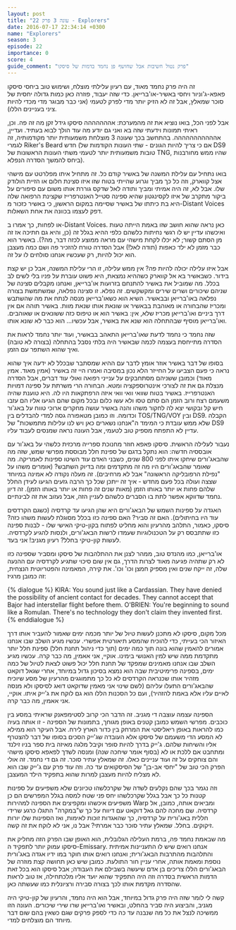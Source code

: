 ```yaml
---
layout: post
title: "עונה 3 פרק 22 - Explorers"
date: 2016-07-17 22:34:14 +0300
name: "Explorers"
season: 3
episode: 22
importance: 0
score: 4
guide_comment: "פרק נטול חשיבות אבל שחושף פן נחמד בדמות של סיסקו"
---
```

זה היה פרק נחמד מאוד, עם רעיון עלילתי מוצלח, ושימוש טוב ביחסי סיסקו פאפא-ג'וניור ויחסי באשיר-או'ברייאן. כדי שזה יעבוד, פוזרה כאן כמות גדולה יחסית של סוכר שמאלץ, אבל זה לא הזיק יותר מדי לפרק לטעמי (אני כבר מבוגר מדי מכדי להיות ציני בעניינים הללו).

אבל לפני הכל, בואו נוציא את זה מהמערכת: אההההההה סיסקו גידל זקן מה זה פה. וכן, ראיתי תמונות וידעתי שזה בא ואני גם יודע מה עוד הולך לבוא בעתיד. ועדיין, אההההההההההה. בהתחשב בכך שעונה 3 מוצלחת משמעותית יותר מקודמותיה, זה לגמרי Riker's Beard חדש (אם כי צריך להיות הגונים - שתי העונות הקודמות של DS9 טובות משמעותית יותר לטעמי משתי העונות הראשונות של TNG, שהיו ממש מחורבנות ביחס להמשך הסדרה הנפלא).

בואו נתחיל עם עלילת המשנה של באשיר קודם כל. זה מתחיל איתו מפלרטט עם מישהי אצל קווארק, וזה כל כך מביך וגרוע שהייתי בטוח שזו איזו סצינת חלום או הזיית הולודק שלו. אבל לא, זה היה אמיתי ומביך ותודה לאל שדקס גוררת אותו משום עם סיפורים על ביקור מתקרב של איזו לקסינגטון שהיא ספינה סטייל האנטרפרייז שקצינת הרפואה שלה היא בת כיתתו של באשיר שסיימה במקום הראשון, כי באשיר כזכור מ-Distant Voices דפק לעצמו בכוונה את אחת השאלות.

או לפחות, כך אמרו ב-Distant Voices. כאן נראה שהוא חושב שזו באמת הייתה טעות ואיכשהו עדיין יש לו רגשי נחיתות כלשהם כלפי ההיא בגלל זה (כן, והיא גם חתיכה אז זה מן הסתם קשור; לא יכלו לקחת מישהי עם מראה ממוצע לכזה דבר, מה?). באשיר הוא כבר מזמן לא ילד כאפות (תודה לאל!) אבל הסדרה טורח להזכיר פה ושם כמה מעצבן הוא יכול להיות, רק שעכשיו אנחנו סולחים לו על זה.

אבל איזו עלילה יכולה להיות פה? אין ממש עלילה, זו הרי עלילת המשנה, אבל כן יש קצת בידור. כשבאשיר בא אל קווארק כשההיא נמצאת, היא פשוט עוברת על פניו בלי לשים לב בכלל. מה שמוביל את באשיר להתנחם בזרועות או'ברייאן, ואנחנו מקבלים סצינה של שניהם שיכורים ושרים שירים ומקשקשים. זה נפלא. זו סצינה נפלאה, שמשתמשת בצורה נפלאה באו'ברייאן ובבאשיר. השיא הוא כשאו'ברייאן מנסה לנתח את מה שהשתבש ומכריז שהבחורה או מאוהבת בבאשיר או שונאת אותו שנאת מוות. באשיר תוהה אם אין דרך ביניים ואו'ברייאן מכריז שלא, אין: באשיר הוא או טיפוס כזה ששונאים או שאוהבים. ואו'ברייאן מוסיף שבהתחלה הוא שנא את באשיר, אבל עכשיו... הוא כבר לא שונא אותו.

שזה נחמד כי נחמד לדעת שאו'ברייאן התאהב בבאשיר, ועוד יותר נחמד לראות את הסדרה מתייחסת בעצמה לכמה שבאשיר היה בלתי נסבל בהתחלה (בצורה לא טובה) ואיך שהוא השתפר עם הזמן.

בסופו של דבר באשיר אוזר אומץ לדבר עם ההיא שמסתבר שבכלל לא ידעה איך שהוא נראה כי פעם הצביעו על החייזר הלא נכון במסיבה ואמרו היי זה באשיר (אמין מאוד. אמין מאוד) וכמובן ששניהם מסתחבקים על ענייני רפואה ואולי עוד דברים, אבל הסדרה מנצלת גם את זה לצורכי אינטרוספקציה ומטא. הבחורה הרי משרתת על ספינה דמויות האנטרפרייז. באשיר בטוח שוואי וואי וואי איזה הרפתקאות היו לה. היא טוענת שהיה משעמם רצח ורוב הזמן הם סתם טסו ולא עשו כלום ובכל מקום שהם הגיעו אליו הם עזבו חיש קל ובקושי יצא לה לחקור משהו והנה באשיר עושה מחקרים ארוכי טווח על באג'ור וכדומה. וזו כמובן מטאפורה גסה למדי להבדלים בין TOS/TNG/VOY ובין DS9. הקבלה שלא ממש עובדת כי המימד ה"אנחנו נשארים כאן ויש לנו עלילות מתמשכות" של DS9 עדיין לא התפתח מספיק טוב לטעמי, אבל העונה נראה שמנסים לעבוד עליו.

נעבור לעלילה הראשית. סיסקו פאפא חוזר מחנוכת ספרייה מרכזית כלשהי על באג'ור עם אובססיה חדשה: הוא נתקל בדגם של ספינת חלל מבוססת מפרשי שמש, שזה מה שהבאג'ורים שיחקו איתו לפני 800 שנים, כשבני האדם עוד השיטו ספינות לאמריקה. מה שאומר שהבאג'ורים היו מה זה מתקדמים ומה בדיוק השתבש? (אומרים משהו על "נפילת הרפובליקה הראשונה" אבל לא מרחיבים). זה מעלה נקודה לא אמינה במיוחד שצצה ועולה בכל פעם מחדש - איך זה ייתכן שכל כך הרבה גזעים הגיעו לעידן החלל שלהם פחות או יותר באותו הזמן (מאות שנים זה פחות או יותר באותו הזמן). זה דיון נחמד שדווקא אפשר לתת בו הסברים כלשהם לעניין הזה, אבל נעזוב את זה לבינתיים.

האגדה על ספינות השמש של הבאג'ורים היא שהן הגיעו עד קרדסיה (כשגם הקרדסים עוד היו בחיתולים). האם זה סביר? האם ספינה כזו בכלל מסוגלת לעשות משהו כזה? סיסקו, כאמור, התלהב מהרעיון והוא מחליט לפתוח בקון-טיקי האישי שלו - לבנות ספינה כזו שתתבסס רק על הטכנולוגיות שעמדו לרשות הבאג'ורים, ולנסות להגיע לקרדסיה. לעשות קון-טיקי בחלל? רעיון מגניב! אני בעד.

או'ברייאן, כמו מהנדס טוב, ממהר לצנן את ההתלהבות של סיסקו ומסביר שספינה כזו לא רק שתהיה פגיעה מאוד לצרות הדרך, גם אין שום סיכוי שתגיע לקרדסיה עם ההנעה שלה, זה ייקח שנים ואין מספיק חמצן וכו' וכו'. את קירה, המאמינה והפטריוטית הנצחית, זה כמובן מרגיז:

{% dialogue %}
KIRA: You sound just like a Cardassian. They have denied the possibility of ancient contact for decades. They cannot accept that Bajor had interstellar flight before them.
O'BRIEN: You're beginning to sound like a Romulan. There's no technology they don't claim they invented first.
{% enddialogue %}

מכל מקום, סיסקו לא מתכנן לעשות טיול של יותר מכמה ימים שאמור להעביר אותו דרך האיזור הכי בעייתי, כדי להוכיח שהמסע תיאורטית אפשרי. עכשיו מגיע השלב שבו אנחנו אמורים להאמין שהוא בונה תוך כמה ימים (תוך כדי ניהול תחנת חלל) ספינת חלל יותר מתקדמת ממה שיש למין האנושי בימינו. אוקיי, אני אאמין, מה כבר קרה. עכשיו מגיע השלב שבו אנחנו מאמינים שמפקד של תחנת חלל יכול פשוט לצאת לטיול של כמה ימים, בספינה פרימיטיבית שבה הוא נמצא בסיכון גדול במיוחד, אחרי שגאל דוקאט מזהיר אותו שכנראה הקרדסים לא כל כך מתמוגגים מהרעיון של מסע שיוכיח שהבאג'ורים התעלו עליהם (לשם שינוי אני מאמין שדוקאט דואג לסיסקו ולא מנסה לאיים עליו אלא באמת להזהיר), ועם כל הסכנות הללו הוא גם לוקח את ג'ייק איתו. אוקיי, אני אאמין, מה כבר קרה.

הספינה עצמה עוצבה די מגניב. זה הדבר הכי קרוב לסטימפאנק שראיתי במסע בין כוכבים. מפרשי השמש כמובן קטנים באופן מגוחך, בתמונות של הספינה - זו אותה בעיה כמו להראות באופן ריאליסטי את המרחק בין כדור הארץ לירח. אבל העיקר הוא ממילא לא המסע הדי משעמם של סיסקו אלא העובדה שג'ייק הסכים בסופו של דבר להצטרף אליו והשיחות שלהם. ג'ייק בדרך להיות סופר וקיבל מלגה מאיזה בית ספר בניו זילנד ומתחבט אם ללכת או לא (בסוף אומר שיחכה שנה) ומנסה לשדך לפאפא סיסקו מישהי והם צוחקים על זה ועוד עניינים כאלו. זה שמאלץ עתיר סוכר. זה גם די נחמד. זה אולי הפרק הכי טוב של "יחסי אב-בן" של הסיסקואים עד כה. וזה עוד פרק עם ג'ייק שבו הוא לא מצליח להיות מעצבן למרות שהוא בתפקיד הילד המעצבן.

וזה נגמר בכך שהם נקלעים לשדה של שקרכלשהו טכיונים שלא משפיעים על ספינות קטנות כל כך אבל בגלל שקרכלשהו יחס פני שטח למסה בגלל המפרשים הם כן משפיעים איכשהו ומקפיצים את הספינה למהירות Warp ומביאים אותה, כמובן, אל קרדסיה. שם מחכה להם גאל דוקאט עם דיווח על כך ש"במקרה" התגלו כרגע שרידי חללית באג'ורית על קרדסיה, כך שהאגדות זוכות לאימות, ואז הספינות שלו יורות זיקוקים. בחלל. שמאלץ עתיר סוכר כבר אמרתי? אבל נו, אני לא לוקח את זה קשה.

מה שבאמת נחמד פה, ברמת העלילה הגלובלית, הוא האופן שבו הפרק הזה מחליק את סיסקו עמוק יותר לתפקיד ה-Emissary. אנחנו רואים שיש לו התעניינות אמיתית והתלהבות מהתרבות הבאג'ורית; ואנחנו רואים אותו חוקר במו ידיו אגדה באג'ורית נוספת ומאמת אותה, אחרי עניין חור התולעת. כמובן שיש כאן תחושה קצת מוזרה של הבאג'ורים הללו צריכים בן אדם שיעשה בשבילם את העבודה; אבל סיסקו הוא בכל זאת הדמות הראשית בסדרה וזה היה התפקיד שהוא יועד אליו מלכתחילה, אז טוב לראות שהסדרה מקדמת אותו לכך בצורה סבירה ורציונלית כמו שעשתה כאן.

קשה לי לומר שזה היה פרק גדול במיוחד, אבל הוא היה נחמד, והרעיון של קון-טיקי היה מגניב, והביצוע היה סביר בהחלט, ובאשיר ואו'ברייאן שרו שירי שיכורים. העונה הזו ממשיכה לנצל את כל מה שנבנה עד כה כדי לספק פרקים שגם כשאין בהם שום דבר מיוחד הם מוצלחים למדי.